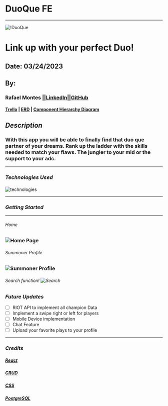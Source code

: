 # DuoQue FE

---



![!DuoQue]()

# Link up with your perfect Duo!

## Date: 03/24/2023

## By:

### Rafael Montes ||[LinkedIn](www.linkedin.com/in/rafael-montes-9040491a5)||[GitHub](https://github.com/RafaelIgnacioMontes)


#### [Trello]() | [ERD](https://media.discordapp.net/attachments/166084953740673025/1088703135578607626/image.png?width=1082&height=678) | [Component Hierarchy Diagram](https://media.discordapp.net/attachments/166084953740673025/1088703060861276170/Screenshot_from_2023-03-23_22-17-52.png?width=1164&height=678)


## **_Description_**

### With this app you will be able to finally find that duo que partner of your dreams. Rank up the ladder with the skills needed to match your flaws. The jungler to your mid or the support to your adc. 

---

### **_Technologies Used_**

####

![technologies](https://camo.githubusercontent.com/c7cd26def93db19affeb8c6af3009fd15720ce38f6259e730699a305c676a820/68747470733a2f2f7777772e66726565636f646563616d702e6f72672f6e6577732f636f6e74656e742f696d616765732f73697a652f77323030302f323032302f30332f5045524e2e706e67)

---

### **_Getting Started_**



---

###### Home

### ![Home Page](https://media.discordapp.net/attachments/1075524186853867702/1092867619251564644/image.png?width=1336&height=644)

###### Summoner Profile

### ![Summoner Profile](https://cdn.discordapp.com/attachments/1075524186853867702/1092867886068023316/image.png)

###### Search function! ![Search](https://cdn.discordapp.com/attachments/1075524186853867702/1092868688811663452/image.png)

### **_Future Updates_**

- [ ] RIOT API to implement all champion Data
- [ ] Implement a swipe right or left for players
- [ ] Mobile Device implementation
- [ ] Chat Feature
- [ ] Upload your favorite plays to your profile

---

### **_Credits_**

##### [React](https://developer.mozilla.org/en-US/docs/Learn/Tools_and_testing/Client-side_JavaScript_frameworks/React_interactivity_filtering_conditional_rendering)

##### [CRUD](https://geeksforgeeks.com/)

##### [CSS](https://weekendprojects.dev/posts/which-responsive-media-query-breakpoints-should-you-use/)

##### [PostgreSQL](https://www.postgresql.org/)
